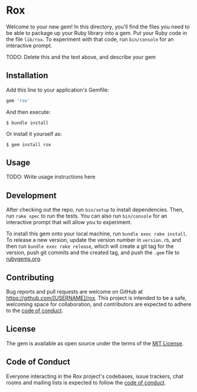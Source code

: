# Rox

Welcome to your new gem! In this directory, you'll find the files you need to be able to package up your Ruby library into a gem. Put your Ruby code in the file `lib/rox`. To experiment with that code, run `bin/console` for an interactive prompt.

TODO: Delete this and the text above, and describe your gem

## Installation

Add this line to your application's Gemfile:

```ruby
gem 'rox'
```

And then execute:

    $ bundle install

Or install it yourself as:

    $ gem install rox

## Usage

TODO: Write usage instructions here

## Development

After checking out the repo, run `bin/setup` to install dependencies. Then, run `rake spec` to run the tests. You can also run `bin/console` for an interactive prompt that will allow you to experiment.

To install this gem onto your local machine, run `bundle exec rake install`. To release a new version, update the version number in `version.rb`, and then run `bundle exec rake release`, which will create a git tag for the version, push git commits and the created tag, and push the `.gem` file to [rubygems.org](https://rubygems.org).

## Contributing

Bug reports and pull requests are welcome on GitHub at https://github.com/[USERNAME]/rox. This project is intended to be a safe, welcoming space for collaboration, and contributors are expected to adhere to the [code of conduct](https://github.com/[USERNAME]/rox/blob/master/CODE_OF_CONDUCT.md).

## License

The gem is available as open source under the terms of the [MIT License](https://opensource.org/licenses/MIT).

## Code of Conduct

Everyone interacting in the Rox project's codebases, issue trackers, chat rooms and mailing lists is expected to follow the [code of conduct](https://github.com/[USERNAME]/rox/blob/master/CODE_OF_CONDUCT.md).
